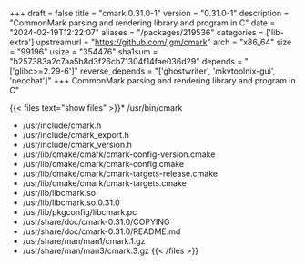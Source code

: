+++
draft = false
title = "cmark 0.31.0-1"
version = "0.31.0-1"
description = "CommonMark parsing and rendering library and program in C"
date = "2024-02-19T12:22:07"
aliases = "/packages/219536"
categories = ['lib-extra']
upstreamurl = "https://github.com/jgm/cmark"
arch = "x86_64"
size = "99196"
usize = "354476"
sha1sum = "b257383a2c7aa5b8d3f26cb71304f14fae036d29"
depends = "['glibc>=2.29-6']"
reverse_depends = "['ghostwriter', 'mkvtoolnix-gui', 'neochat']"
+++
CommonMark parsing and rendering library and program in C"

{{< files text="show files" >}}* /usr/bin/cmark
* /usr/include/cmark.h
* /usr/include/cmark_export.h
* /usr/include/cmark_version.h
* /usr/lib/cmake/cmark/cmark-config-version.cmake
* /usr/lib/cmake/cmark/cmark-config.cmake
* /usr/lib/cmake/cmark/cmark-targets-release.cmake
* /usr/lib/cmake/cmark/cmark-targets.cmake
* /usr/lib/libcmark.so
* /usr/lib/libcmark.so.0.31.0
* /usr/lib/pkgconfig/libcmark.pc
* /usr/share/doc/cmark-0.31.0/COPYING
* /usr/share/doc/cmark-0.31.0/README.md
* /usr/share/man/man1/cmark.1.gz
* /usr/share/man/man3/cmark.3.gz
{{< /files >}}